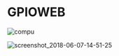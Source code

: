 # GPIOWEB

![compu](https://user-images.githubusercontent.com/26420013/41321753-33c3245a-6e5a-11e8-8369-d28f338811f5.PNG)

![screenshot_2018-06-07-14-51-25](https://user-images.githubusercontent.com/26420013/41321661-dcfdfa96-6e59-11e8-8b86-c90622759053.png)
